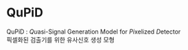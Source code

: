 # QuPiD

QuPiD : *Qu*asi-Signal Generation Model for *Pi*xelized *D*etector  
픽셀화된 검출기를 위한 유사신호 생성 모형